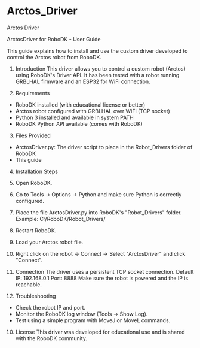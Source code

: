 # Arctos_Driver
Arctos Driver

ArctosDriver for RoboDK - User Guide

This guide explains how to install and use the custom driver developed to control the Arctos robot from
RoboDK.

1. Introduction
This driver allows you to control a custom robot (Arctos) using RoboDK's Driver API.
It has been tested with a robot running GRBLHAL firmware and an ESP32 for WiFi connection.

2. Requirements
- RoboDK installed (with educational license or better)
- Arctos robot configured with GRBLHAL over WiFi (TCP socket)
- Python 3 installed and available in system PATH
- RoboDK Python API available (comes with RoboDK)
  
3. Files Provided
- ArctosDriver.py: The driver script to place in the Robot_Drivers folder of RoboDK
- This guide
  
4. Installation Steps
1. Open RoboDK.
2. Go to Tools -> Options -> Python and make sure Python is correctly configured.
3. Place the file ArctosDriver.py into RoboDK's "Robot_Drivers" folder.
Example: C:/RoboDK/Robot_Drivers/

5. Restart RoboDK.
   
6. Load your Arctos.robot file.
   
7. Right click on the robot -> Connect -> Select "ArctosDriver" and click "Connect".
    
8. Connection
The driver uses a persistent TCP socket connection.
Default IP: 192.168.0.1
Port: 8888
Make sure the robot is powered and the IP is reachable.

9. Troubleshooting
- Check the robot IP and port.
- Monitor the RoboDK log window (Tools -> Show Log).
- Test using a simple program with MoveJ or MoveL commands.
  
10. License
This driver was developed for educational use and is shared with the RoboDK community.
